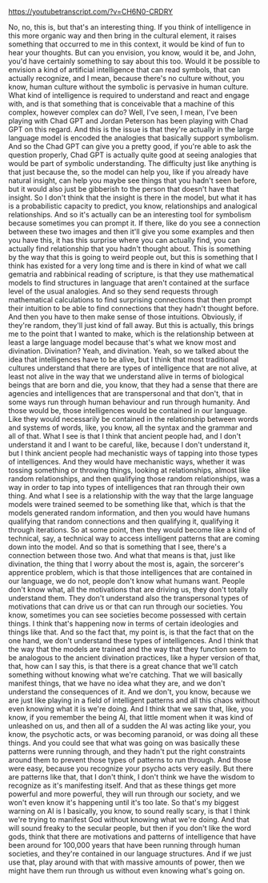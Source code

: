 https://youtubetranscript.com/?v=CH6N0-CRDRY

 No, no, this is, but that's an interesting thing. If you think of intelligence in this more organic way and then bring in the cultural element, it raises something that occurred to me in this context, it would be kind of fun to hear your thoughts. But can you envision, you know, would it be, and John, you'd have certainly something to say about this too. Would it be possible to envision a kind of artificial intelligence that can read symbols, that can actually recognize, and I mean, because there's no culture without, you know, human culture without the symbolic is pervasive in human culture. What kind of intelligence is required to understand and react and engage with, and is that something that is conceivable that a machine of this complex, however complex can do? Well, I've seen, I mean, I've been playing with Chad GPT and Jordan Peterson has been playing with Chad GPT on this regard. And this is the issue is that they're actually in the large language model is encoded the analogies that basically support symbolism. And so the Chad GPT can give you a pretty good, if you're able to ask the question properly, Chad GPT is actually quite good at seeing analogies that would be part of symbolic understanding. The difficulty just like anything is that just because the, so the model can help you, like if you already have natural insight, can help you maybe see things that you hadn't seen before, but it would also just be gibberish to the person that doesn't have that insight. So I don't think that the insight is there in the model, but what it has is a probabilistic capacity to predict, you know, relationships and analogical relationships. And so it's actually can be an interesting tool for symbolism because sometimes you can prompt it. If there, like do you see a connection between these two images and then it'll give you some examples and then you have this, it has this surprise where you can actually find, you can actually find relationship that you hadn't thought about. This is something by the way that this is going to weird people out, but this is something that I think has existed for a very long time and is there in kind of what we call gematria and rabbinical reading of scripture, is that they use mathematical models to find structures in language that aren't contained at the surface level of the usual analogies. And so they send requests through mathematical calculations to find surprising connections that then prompt their intuition to be able to find connections that they hadn't thought before. And then you have to then make sense of those intuitions. Obviously, if they're random, they'll just kind of fall away. But this is actually, this brings me to the point that I wanted to make, which is the relationship between at least a large language model because that's what we know most and divination. Divination? Yeah, and divination. Yeah, so we talked about the idea that intelligences have to be alive, but I think that most traditional cultures understand that there are types of intelligence that are not alive, at least not alive in the way that we understand alive in terms of biological beings that are born and die, you know, that they had a sense that there are agencies and intelligences that are transpersonal and that don't, that in some ways run through human behaviour and run through humanity. And those would be, those intelligences would be contained in our language. Like they would necessarily be contained in the relationship between words and systems of words, like, you know, all the syntax and the grammar and all of that. What I see is that I think that ancient people had, and I don't understand it and I want to be careful, like, because I don't understand it, but I think ancient people had mechanistic ways of tapping into those types of intelligences. And they would have mechanistic ways, whether it was tossing something or throwing things, looking at relationships, almost like random relationships, and then qualifying those random relationships, was a way in order to tap into types of intelligences that ran through their own thing. And what I see is a relationship with the way that the large language models were trained seemed to be something like that, which is that the models generated random information, and then you would have humans qualifying that random connections and then qualifying it, qualifying it through iterations. So at some point, then they would become like a kind of technical, say, a technical way to access intelligent patterns that are coming down into the model. And so that is something that I see, there's a connection between those two. And what that means is that, just like divination, the thing that I worry about the most is, again, the sorcerer's apprentice problem, which is that those intelligences that are contained in our language, we do not, people don't know what humans want. People don't know what, all the motivations that are driving us, they don't totally understand them. They don't understand also the transpersonal types of motivations that can drive us or that can run through our societies. You know, sometimes you can see societies become possessed with certain things. I think that's happening now in terms of certain ideologies and things like that. And so the fact that, my point is, is that the fact that on the one hand, we don't understand these types of intelligences. And I think that the way that the models are trained and the way that they function seem to be analogous to the ancient divination practices, like a hyper version of that, that, how can I say this, is that there is a great chance that we'll catch something without knowing what we're catching. That we will basically manifest things, that we have no idea what they are, and we don't understand the consequences of it. And we don't, you know, because we are just like playing in a field of intelligent patterns and all this chaos without even knowing what it is we're doing. And I think that we saw that, like, you know, if you remember the being AI, that little moment when it was kind of unleashed on us, and then all of a sudden the AI was acting like your, you know, the psychotic acts, or was becoming paranoid, or was doing all these things. And you could see that what was going on was basically these patterns were running through, and they hadn't put the right constraints around them to prevent those types of patterns to run through. And those were easy, because you recognize your psycho acts very easily. But there are patterns like that, that I don't think, I don't think we have the wisdom to recognize as it's manifesting itself. And that as these things get more powerful and more powerful, they will run through our society, and we won't even know it's happening until it's too late. So that's my biggest warning on AI is I basically, you know, to sound really scary, is that I think we're trying to manifest God without knowing what we're doing. And that will sound freaky to the secular people, but then if you don't like the word gods, think that there are motivations and patterns of intelligence that have been around for 100,000 years that have been running through human societies, and they're contained in our language structures. And if we just use that, play around with that with massive amounts of power, then we might have them run through us without even knowing what's going on.